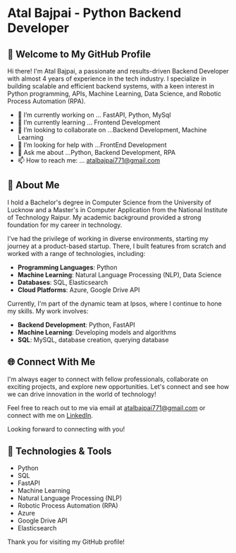 # Atal Bajpai - Python Backend Developer

## 👋 Welcome to My GitHub Profile

Hi there! I'm Atal Bajpai, a passionate and results-driven Backend Developer with almost 4 years of experience in the tech industry. I specialize in building scalable and efficient backend systems, with a keen interest in Python programming, APIs, Machine Learning, Data Science, and Robotic Process Automation (RPA).

- 🔭 I’m currently working on ... FastAPI, Python, MySql
- 🌱 I’m currently learning ... Frontend Development
- 👯 I’m looking to collaborate on ...Backend Development, Machine Learning
- 🤔 I’m looking for help with ...FrontEnd Development
- 💬 Ask me about ...Python, Backend Development, RPA
- 📫 How to reach me: ... atalbajpai771@gmail.com

## 🚀 About Me

I hold a Bachelor's degree in Computer Science from the University of Lucknow and a Master's in Computer Application from the National Institute of Technology Raipur. My academic background provided a strong foundation for my career in technology.

I've had the privilege of working in diverse environments, starting my journey at a product-based startup. There, I built features from scratch and worked with a range of technologies, including:

- **Programming Languages**: Python
- **Machine Learning**: Natural Language Processing (NLP), Data Science
- **Databases**: SQL, Elasticsearch
- **Cloud Platforms**: Azure, Google Drive API

Currently, I'm part of the dynamic team at Ipsos, where I continue to hone my skills. My work involves:

- **Backend Development**: Python, FastAPI
- **Machine Learning**: Developing models and algorithms
- **SQL**: MySQL, database creation, querying database


## 🌐 Connect With Me

I'm always eager to connect with fellow professionals, collaborate on exciting projects, and explore new opportunities. Let's connect and see how we can drive innovation in the world of technology!

Feel free to reach out to me via email at [atalbajpai771@gmail.com](mailto:atalbajpai771@gmail.com) or connect with me on [LinkedIn](https://www.linkedin.com/in/atal-bajpai).

Looking forward to connecting with you!

## 🔧 Technologies & Tools

- Python
- SQL
- FastAPI
- Machine Learning
- Natural Language Processing (NLP)
- Robotic Process Automation (RPA)
- Azure
- Google Drive API
- Elasticsearch


Thank you for visiting my GitHub profile!



<!--
**lunatic-bot/lunatic-bot** is a ✨ _special_ ✨ repository because its `README.md` (this file) appears on your GitHub profile.

Here are some ideas to get you started:

- 🔭 I’m currently working on ...
- 🌱 I’m currently learning ...
- 👯 I’m looking to collaborate on ...
- 🤔 I’m looking for help with ...
- 💬 Ask me about ...
- 📫 How to reach me: ...
- 😄 Pronouns: ...
- ⚡ Fun fact: ...
-->
